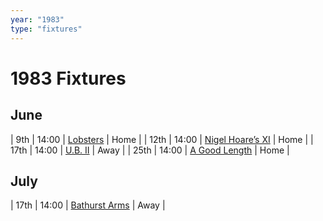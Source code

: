 ```yaml
---
year: "1983"
type: "fixtures"
---
```


# 1983 Fixtures

## June

| 9th | 14:00 | [Lobsters](/1983/lobsters) | Home |
| 12th | 14:00 | [Nigel Hoare’s XI](/1983/nigel-hoares-xi) | Home |
| 17th | 14:00 | [U.B. II](/1983/ub-11) | Away |
| 25th | 14:00 | [A Good Length](/1983/a-good-length) | Home |

## July

| 17th | 14:00 | [Bathurst Arms](/1983/bathurst-arms) | Away |